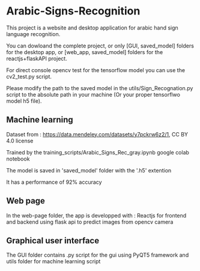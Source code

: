 # Arabic-Signs-Recognition
This project is a website and desktop application for arabic hand sign language recognition.

You can dowloand the complete project, or only [GUI, saved_model] folders for the desktop app, or [web_app, saved_model] folders for the reactjs+flaskAPI project.

For direct console opencv test for the tensorflow model you can use the cv2_test.py script.

Please modify the path to the saved model in the utils/Sign_Recognation.py script to the absolute path in your machine (Or your proper tensorflwo model h5 file).




## Machine learning
Dataset from : https://data.mendeley.com/datasets/y7pckrw6z2/1, CC BY 4.0 license

Trained by the training_scripts/Arabic_Signs_Rec_gray.ipynb google colab notebook

The model is saved in 'saved_model' folder with the '.h5' extention

It has a performance of 92% accuracy

## Web page
In the web-page folder, the app is developped with :
Reactjs for frontend and backend using flask api to predict images from opencv camera


## Graphical user interface
The GUI folder contains .py script for the gui using PyQT5 framework and utils folder for machine learning script
